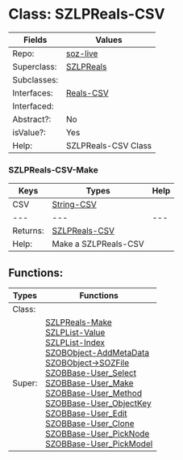 
# Class:	SZLPReals-CSV

| Fields | Values |
| --------- | --------- |
| Repo: | [soz-live](/repos/soz-live.html) |
| Superclass: | [SZLPReals](SZLPReals.html) |
| Subclasses: |  |
| Interfaces: | [Reals-CSV](Reals-CSV.html) |
| Interfaced: |  |
| Abstract?: | No |
| isValue?: | Yes |
| Help: | SZLPReals-CSV Class |

### SZLPReals-CSV-Make

| Keys | Types | Help |
| --------- | --------- | --------- |
| CSV | [String-CSV](String-CSV.html) |  |
| --- | --- | --- |
| Returns: | [SZLPReals-CSV](SZLPReals-CSV.html) |
| Help: | Make a SZLPReals-CSV |


## Functions:

| Types | Functions |
| --------- | --------- |
| Class: |  |
| Super: | [SZLPReals-Make](SZLPReals.html) <br> [SZLPList-Value](SZLPList.html) <br> [SZLPList-Index](SZLPList.html) <br> [SZOBObject-AddMetaData](SZOBObject.html) <br> [SZOBObject->SOZFile](SZOBObject.html) <br> [SZOBBase-User_Select](SZOBBase.html) <br> [SZOBBase-User_Make](SZOBBase.html) <br> [SZOBBase-User_Method](SZOBBase.html) <br> [SZOBBase-User_ObjectKey](SZOBBase.html) <br> [SZOBBase-User_Edit](SZOBBase.html) <br> [SZOBBase-User_Clone](SZOBBase.html) <br> [SZOBBase-User_PickNode](SZOBBase.html) <br> [SZOBBase-User_PickModel](SZOBBase.html) |


